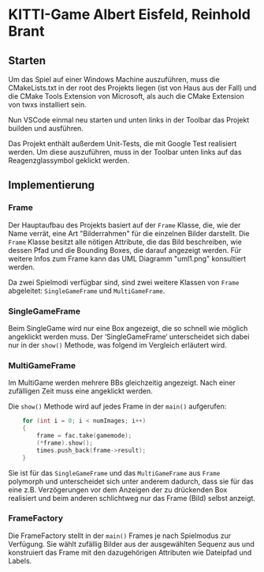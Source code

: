 # KITTI-Game Albert Eisfeld, Reinhold Brant

## Starten

Um das Spiel auf einer Windows Machine auszuführen, muss die CMakeLists.txt in der root des Projekts liegen 
(ist von Haus aus der Fall) und die CMake Tools Extension von Microsoft, als auch die CMake Extension von twxs installiert sein.

Nun VSCode einmal neu starten und unten links in der Toolbar das Projekt builden und ausführen.

Das Projekt enthält außerdem Unit-Tests, die mit Google Test realisiert werden. Um diese auszuführen, muss in der Toolbar unten links auf das Reagenzglassymbol geklickt werden.

## Implementierung

### Frame

Der Hauptaufbau des Projekts basiert auf der `Frame` Klasse, die, wie der Name verrät, eine Art "Bilderrahmen" für die
einzelnen Bilder darstellt. Die `Frame` Klasse besitzt alle nötigen Attribute, die das Bild beschreiben, wie dessen Pfad
und die Bounding Boxes, die darauf angezeigt werden. Für weitere Infos zum Frame kann das UML Diagramm "uml1.png" konsultiert werden.

Da zwei Spielmodi verfügbar sind, sind zwei weitere Klassen von `Frame` abgeleitet: `SingleGameFrame` und `MultiGameFrame`.

### SingleGameFrame

Beim SingleGame wird nur eine Box angezeigt, die so schnell wie möglich angeklickt werden muss. 
Der ‘SingleGameFrame‘ unterscheidet sich dabei nur in der `show()` Methode, was folgend im Vergleich erläutert wird.

### MultiGameFrame

Im MultiGame werden mehrere BBs gleichzeitig angezeigt. Nach einer zufälligen Zeit muss eine angeklickt werden.

Die `show()` Methode wird auf jedes Frame in der `main()` aufgerufen:
```cpp
    for (int i = 0; i < numImages; i++)
    {
        frame = fac.take(gamemode);
        (*frame).show();
        times.push_back(frame->result);
    }
```
Sie ist für das `SingleGameFrame` und das `MultiGameFrame` aus `Frame` polymorph und unterscheidet sich unter anderem dadurch, dass sie für das eine z.B. Verzögerungen vor dem Anzeigen der zu drückenden Box realisiert und beim anderen schlichtweg nur das Frame (Bild) selbst anzeigt.

### FrameFactory

Die FrameFactory stellt in der `main()` Frames je nach Spielmodus zur Verfügung. Sie wählt zufällig Bilder aus der ausgewählten Sequenz aus und konstruiert das Frame mit den dazugehörigen Attributen wie Dateipfad und Labels.
